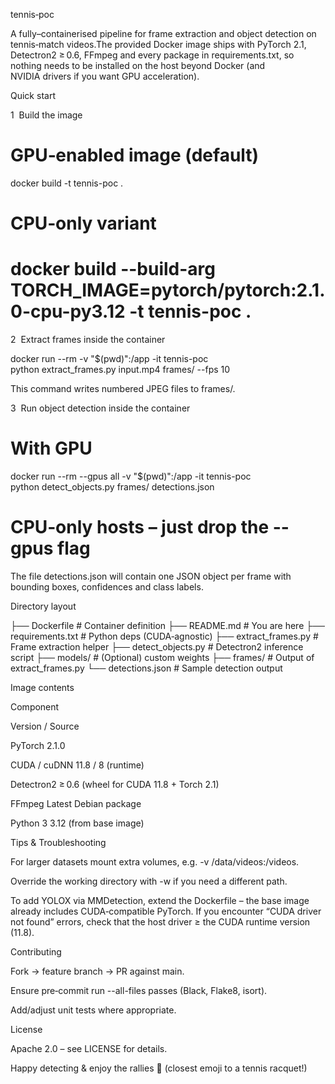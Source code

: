 tennis‑poc


A fully–containerised pipeline for frame extraction and object detection on tennis‑match videos.The provided Docker image ships with PyTorch 2.1, Detectron2 ≥ 0.6, FFmpeg and every package in requirements.txt, so nothing needs to be installed on the host beyond Docker (and NVIDIA drivers if you want GPU acceleration).

Quick start

1  Build the image

# GPU‑enabled image (default)
docker build -t tennis-poc .


# CPU‑only variant
# docker build --build-arg TORCH_IMAGE=pytorch/pytorch:2.1.0-cpu-py3.12 -t tennis-poc .

2  Extract frames inside the container


docker run --rm -v "$(pwd)":/app -it tennis-poc \
    python extract_frames.py input.mp4 frames/ --fps 10


This command writes numbered JPEG files to frames/.

3  Run object detection inside the container

# With GPU
docker run --rm --gpus all -v "$(pwd)":/app -it tennis-poc \
    python detect_objects.py frames/ detections.json

# CPU‑only hosts – just drop the --gpus flag

The file detections.json will contain one JSON object per frame with bounding boxes, confidences and class labels.

Directory layout

├── Dockerfile               # Container definition
├── README.md                # You are here
├── requirements.txt         # Python deps (CUDA‑agnostic)
├── extract_frames.py        # Frame extraction helper
├── detect_objects.py        # Detectron2 inference script
├── models/                  # (Optional) custom weights
├── frames/                  # Output of extract_frames.py
└── detections.json          # Sample detection output

Image contents

Component

Version / Source

PyTorch 2.1.0

CUDA / cuDNN 11.8 / 8 (runtime)

Detectron2 ≥ 0.6 (wheel for CUDA 11.8 + Torch 2.1)

FFmpeg Latest Debian package

Python 3 3.12 (from base image)

Tips & Troubleshooting

For larger datasets mount extra volumes, e.g. -v /data/videos:/videos.

Override the working directory with -w if you need a different path.

To add YOLOX via MMDetection, extend the Dockerfile – the base image already includes CUDA‑compatible PyTorch.
If you encounter “CUDA driver not found” errors, check that the host driver ≥ the CUDA runtime version (11.8).

Contributing

Fork → feature branch → PR against main.

Ensure pre‑commit run --all-files passes (Black, Flake8, isort).

Add/adjust unit tests where appropriate.

License

Apache 2.0 – see LICENSE for details.

Happy detecting & enjoy the rallies 🏸 (closest emoji to a tennis racquet!)
